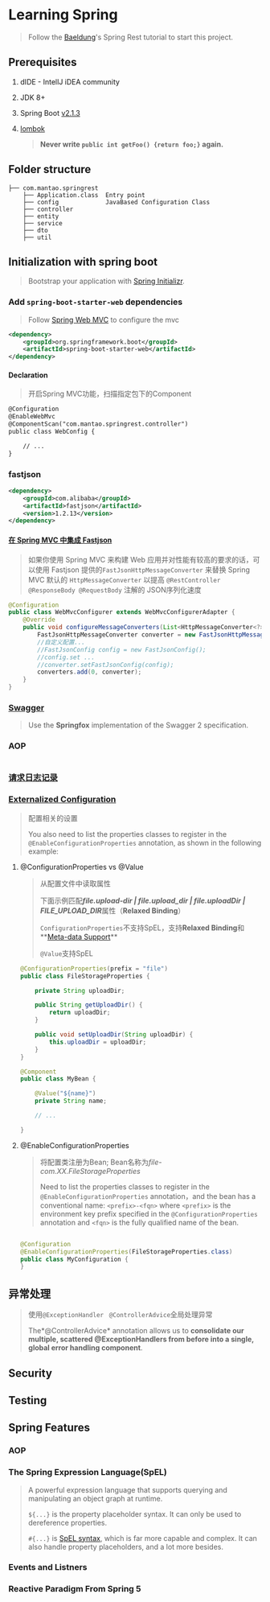 # Learning Spring
> Follow the [Baeldung](https://www.baeldung.com)'s Spring Rest tutorial to start this project.



## Prerequisites

1. dIDE - IntellJ iDEA community
2. JDK 8+
3. Spring Boot [v2.1.3](https://docs.spring.io/spring-boot/docs/2.1.3.RELEASE/reference/htmlsingle/)

4. [lombok](https://projectlombok.org/setup/maven)

   > **Never write `public int getFoo() {return foo;}` again.**

## Folder structure

```
├── com.mantao.springrest
	├── Application.class  Entry point
	├── config             JavaBased Configuration Class
	├── controller
	├── entity
	├── service
	├── dto
	├── util
```



## Initialization with spring boot

> Bootstrap your application with [Spring Initializr](https://start.spring.io/).



### Add `spring-boot-starter-web` dependencies

> Follow [Spring Web MVC](https://docs.spring.io/spring/docs/5.1.5.RELEASE/spring-framework-reference/web.html#mvc) to configure the mvc

```xml
<dependency>
    <groupId>org.springframework.boot</groupId>
    <artifactId>spring-boot-starter-web</artifactId>
</dependency>
```

#### Declaration

> 开启Spring MVC功能，扫描指定包下的Component

```xml
@Configuration
@EnableWebMvc
@ComponentScan("com.mantao.springrest.controller")
public class WebConfig {

    // ...
}
```

### fastjson

```xml
<dependency>
    <groupId>com.alibaba</groupId>
    <artifactId>fastjson</artifactId>
    <version>1.2.13</version>
</dependency>
```

#### [在 Spring MVC 中集成 Fastjson](https://github.com/alibaba/fastjson/wiki/%E5%9C%A8-Spring-%E4%B8%AD%E9%9B%86%E6%88%90-Fastjson)

> 如果你使用 Spring MVC 来构建 Web 应用并对性能有较高的要求的话，可以使用 Fastjson 提供的`FastJsonHttpMessageConverter` 来替换 Spring MVC 默认的 `HttpMessageConverter` 以提高 `@RestController @ResponseBody @RequestBody` 注解的 JSON序列化速度

```java
@Configuration
public class WebMvcConfigurer extends WebMvcConfigurerAdapter {
    @Override
    public void configureMessageConverters(List<HttpMessageConverter<?>> converters) {
        FastJsonHttpMessageConverter converter = new FastJsonHttpMessageConverter();
        //自定义配置...
        //FastJsonConfig config = new FastJsonConfig();
        //config.set ...
        //converter.setFastJsonConfig(config);
        converters.add(0, converter);
    }
}
```



### [Swagger](https://www.baeldung.com/swagger-2-documentation-for-spring-rest-api)

> Use the **Springfox** implementation of the Swagger 2 specification.



### AOP

```xml

```



### [请求日志记录](https://www.baeldung.com/spring-http-logging)



### [Externalized Configuration](https://docs.spring.io/spring-boot/docs/2.1.3.RELEASE/reference/htmlsingle/#boot-features-external-config)

> 配置相关的设置
>
> You also need to list the properties classes to register in the `@EnableConfigurationProperties` annotation, as shown in the following example:

1. @ConfigurationProperties vs @Value

   > 从配置文件中读取属性
   >
   > 下面示例匹配***file.upload-dir | file.upload_dir | file.uploadDir | FILE_UPLOAD_DIR***属性（**Relaxed Binding**）
   >
   > `ConfigurationProperties`不支持SpEL，支持**Relaxed Binding**和**[Meta-data Support](https://docs.spring.io/spring-boot/docs/2.1.3.RELEASE/reference/htmlsingle/#configuration-metadata-format)**
   >
   > `@Value`支持SpEL

   ```java
   @ConfigurationProperties(prefix = "file")
   public class FileStorageProperties {
   
       private String uploadDir;
   
       public String getUploadDir() {
           return uploadDir;
       }
   
       public void setUploadDir(String uploadDir) {
           this.uploadDir = uploadDir;
       }
   }
   
   @Component
   public class MyBean {
   
       @Value("${name}")
       private String name;
   
       // ...
   
   }
   ```

2. @EnableConfigurationProperties

   > 将配置类注册为Bean; Bean名称为*file-com.XX.FileStorageProperties*
   >
   > Need to list the properties classes to register in the `@EnableConfigurationProperties` annotation，and the bean has a conventional name: `<prefix>-<fqn>` where `<prefix>` is the environment key prefix specified in the `@ConfigurationProperties` annotation and `<fqn>` is the fully qualified name of the bean. 

   ```java
   
   @Configuration
   @EnableConfigurationProperties(FileStorageProperties.class)
   public class MyConfiguration {
   }
   
   ```

   

## 异常处理

> 使用`@ExceptionHandler ` `@ControllerAdvice`全局处理异常
>
> The*@ControllerAdvice* annotation allows us to **consolidate our multiple, scattered @ExceptionHandlers from before into a single, global error handling component**.



## Security



## Testing







## Spring Features

### AOP



### The Spring Expression Language(SpEL)

> A powerful expression language that supports querying and manipulating an object graph at runtime.
>
> `${...}` is the property placeholder syntax. It can only be used to dereference properties.
>
> `#{...}` is [SpEL syntax](http://docs.spring.io/spring/docs/current/spring-framework-reference/html/expressions.html), which is far more capable and complex. It can also handle property placeholders, and a lot more besides.





### Events and Listners



### Reactive Paradigm From Spring 5